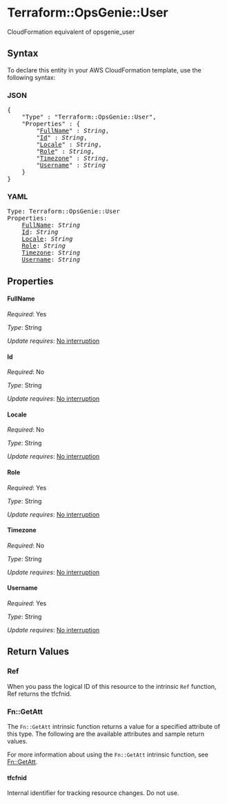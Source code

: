 # Terraform::OpsGenie::User

CloudFormation equivalent of opsgenie_user

## Syntax

To declare this entity in your AWS CloudFormation template, use the following syntax:

### JSON

<pre>
{
    "Type" : "Terraform::OpsGenie::User",
    "Properties" : {
        "<a href="#fullname" title="FullName">FullName</a>" : <i>String</i>,
        "<a href="#id" title="Id">Id</a>" : <i>String</i>,
        "<a href="#locale" title="Locale">Locale</a>" : <i>String</i>,
        "<a href="#role" title="Role">Role</a>" : <i>String</i>,
        "<a href="#timezone" title="Timezone">Timezone</a>" : <i>String</i>,
        "<a href="#username" title="Username">Username</a>" : <i>String</i>
    }
}
</pre>

### YAML

<pre>
Type: Terraform::OpsGenie::User
Properties:
    <a href="#fullname" title="FullName">FullName</a>: <i>String</i>
    <a href="#id" title="Id">Id</a>: <i>String</i>
    <a href="#locale" title="Locale">Locale</a>: <i>String</i>
    <a href="#role" title="Role">Role</a>: <i>String</i>
    <a href="#timezone" title="Timezone">Timezone</a>: <i>String</i>
    <a href="#username" title="Username">Username</a>: <i>String</i>
</pre>

## Properties

#### FullName

_Required_: Yes

_Type_: String

_Update requires_: [No interruption](https://docs.aws.amazon.com/AWSCloudFormation/latest/UserGuide/using-cfn-updating-stacks-update-behaviors.html#update-no-interrupt)

#### Id

_Required_: No

_Type_: String

_Update requires_: [No interruption](https://docs.aws.amazon.com/AWSCloudFormation/latest/UserGuide/using-cfn-updating-stacks-update-behaviors.html#update-no-interrupt)

#### Locale

_Required_: No

_Type_: String

_Update requires_: [No interruption](https://docs.aws.amazon.com/AWSCloudFormation/latest/UserGuide/using-cfn-updating-stacks-update-behaviors.html#update-no-interrupt)

#### Role

_Required_: Yes

_Type_: String

_Update requires_: [No interruption](https://docs.aws.amazon.com/AWSCloudFormation/latest/UserGuide/using-cfn-updating-stacks-update-behaviors.html#update-no-interrupt)

#### Timezone

_Required_: No

_Type_: String

_Update requires_: [No interruption](https://docs.aws.amazon.com/AWSCloudFormation/latest/UserGuide/using-cfn-updating-stacks-update-behaviors.html#update-no-interrupt)

#### Username

_Required_: Yes

_Type_: String

_Update requires_: [No interruption](https://docs.aws.amazon.com/AWSCloudFormation/latest/UserGuide/using-cfn-updating-stacks-update-behaviors.html#update-no-interrupt)

## Return Values

### Ref

When you pass the logical ID of this resource to the intrinsic `Ref` function, Ref returns the tfcfnid.

### Fn::GetAtt

The `Fn::GetAtt` intrinsic function returns a value for a specified attribute of this type. The following are the available attributes and sample return values.

For more information about using the `Fn::GetAtt` intrinsic function, see [Fn::GetAtt](https://docs.aws.amazon.com/AWSCloudFormation/latest/UserGuide/intrinsic-function-reference-getatt.html).

#### tfcfnid

Internal identifier for tracking resource changes. Do not use.

